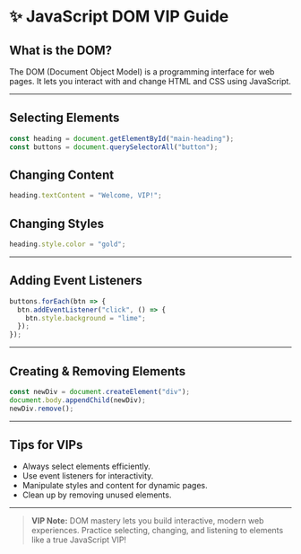 # ✨ JavaScript DOM VIP Guide

## What is the DOM?
The DOM (Document Object Model) is a programming interface for web pages. It lets you interact with and change HTML and CSS using JavaScript.

---

## Selecting Elements
```javascript
const heading = document.getElementById("main-heading");
const buttons = document.querySelectorAll("button");
```

## Changing Content
```javascript
heading.textContent = "Welcome, VIP!";
```

## Changing Styles
```javascript
heading.style.color = "gold";
```

---

## Adding Event Listeners
```javascript
buttons.forEach(btn => {
  btn.addEventListener("click", () => {
    btn.style.background = "lime";
  });
});
```

---

## Creating & Removing Elements
```javascript
const newDiv = document.createElement("div");
document.body.appendChild(newDiv);
newDiv.remove();
```

---

## Tips for VIPs
- Always select elements efficiently.
- Use event listeners for interactivity.
- Manipulate styles and content for dynamic pages.
- Clean up by removing unused elements.

---

> **VIP Note:** DOM mastery lets you build interactive, modern web experiences. Practice selecting, changing, and listening to elements like a true JavaScript VIP!

